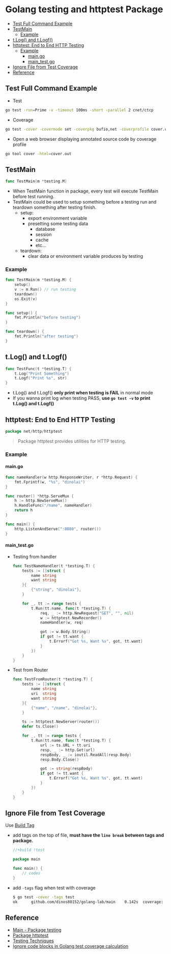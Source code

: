 # Golang testing and httptest Package

* [Test Full Command Example](#test-full-command-example)
* [TestMain](#testmain)
  * [Example](#example)
* [t.Log() and t.Logf()](#tlog-and-tlogf)
* [httptest: End to End HTTP Testing](#httptest-end-to-end-http-testing)
  * [Example](#example-1)
    * [main.go](#maingo)
    * [main_test.go](#main_testgo)
* [Ignore File from Test Coverage](#ignore-file-from-test-coverage)
* [Reference](#reference)

## Test Full Command Example

* Test

```bash
go test -run=Prime -v -timeout 100ms -short -parallel 2 cnet/ctcp
```

* Coverage

```bash
go test -cover -covermode set -coverpkg bufio,net -coverprofile cover.out cnet/ctcp
```

* Open a web browser displaying annotated source code by coverage profile

```bash
go tool cover -html=cover.out
```

## TestMain

```go
func TestMain(m *testing.M)
```

* When TestMain function in package, every test will execute TestMain before test running.
* TestMain could be used to setup something before a testing run and teardown something after testing finish.
  * setup:
    * export environment variable
    * presetting some testing data
      * database
      * session
      * cache
      * etc...
  * teardown:
    * clear data or environment variable produces by testing

### Example

```go
func TestMain(m *testing.M) {
	setup()
	v := m.Run() // run testing
    teardown()
	os.Exit(v)
}

func setup() {
	fmt.Println("before testing")
}

func teardown() {
	fmt.Println("after testing")
}
```

## t.Log() and t.Logf()

```go
func TestFunc(t *testing.T) {
	t.Log("Print Something")
	t.Logf("Print %s", str)
}
```

* t.Log() and t.Logf() **only print when testing is FAIL** in normal mode
* If you wanna print log when testing PASS, **use `go test -v` to print t.Log() and t.Logf()**

## httptest: End to End HTTP Testing

```go
package net/http/httptest
```

> Package httptest provides utilities for HTTP testing.

### Example

#### main.go

```go
func nameHandler(w http.ResponseWriter, r *http.Request) {
	fmt.Fprintf(w, "%s", "dinolai")
}

func router() *http.ServeMux {
	h := http.NewServeMux()
	h.HandleFunc("/name", nameHandler)
	return h
}

func main() {
	http.ListenAndServe(":8080", router())
}

```

#### main_test.go

* Testing from handler

	```go
	func TestNameHandler(t *testing.T) {
		tests := []struct {
			name string
			want string
		}{
			{"string", "dinolai"},
		}

		for _, tt := range tests {
			t.Run(tt.name, func(t *testing.T) {
				req, _ := http.NewRequest("GET", "", nil)
				w := httptest.NewRecorder()
				nameHandler(w, req)

				got := w.Body.String()
				if got != tt.want {
					t.Errorf("Got %s, Want %s", got, tt.want)
				}
			})
		}
	}

	```

* Test from Router

	```go
	func TestFromRouter(t *testing.T) {
		tests := []struct {
			name string
			uri  string
			want string
		}{
			{"name", "/name", "dinolai"},
		}

		ts := httptest.NewServer(router())
		defer ts.Close()

		for _, tt := range tests {
			t.Run(tt.name, func(t *testing.T) {
				url := ts.URL + tt.uri
				resp, _ := http.Get(url)
				respBody, _ := ioutil.ReadAll(resp.Body)
				resp.Body.Close()

				got := string(respBody)
				if got != tt.want {
					t.Errorf("Got %s, Want %s", got, tt.want)
				}
			})
		}
	}
	```

## Ignore File from Test Coverage

Use [Build Tag](https://golang.org/pkg/go/build/#hdr-Build_Constraints)

* add tags on the top of file, **must have the `line break` between tags and package.**

	```go
	//+build !test

	package main

	func main() {
		// codes
	}
	```

* add `-tags` flag when test with coverage

	```bash
	$ go test -cover -tags test
	ok      github.com/dinos80152/golang-lab/main    0.142s  coverage: 100% of statements
	```

## Reference

* [Main - Package testing](https://golang.org/pkg/testing/#hdr-Main)
* [Package httptest](https://golang.org/pkg/net/http/httptest/)
* [Testing Techniques](https://talks.golang.org/2014/testing.slide)
* [Ignore code blocks in Golang test coverage calculation](https://stackoverflow.com/questions/25511076/ignore-code-blocks-in-golang-test-coverage-calculation)